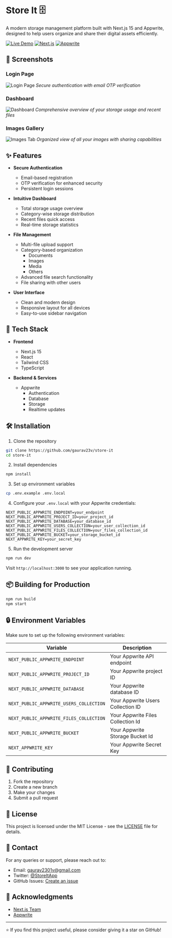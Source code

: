 # Store It 🗄️

A modern storage management platform built with Next.js 15 and Appwrite, designed to help users organize and share their digital assets efficiently.

[![Live Demo](https://img.shields.io/badge/Live-Demo-blue)](https://store-it.gaurav23v.live/)
[![Next.js](https://img.shields.io/badge/Next.js-15-black)](https://nextjs.org/)
[![Appwrite](https://img.shields.io/badge/Appwrite-Latest-orange)](https://appwrite.io/)

## 📸 Screenshots

### Login Page
![Login Page](https://i.ibb.co/j3nXcSx/Login-Default.png)
*Secure authentication with email OTP verification*

### Dashboard
![Dashboard](https://i.ibb.co/f13mtR7/Screenshot-From-2024-11-25-09-32-16.png)
*Comprehensive overview of your storage usage and recent files*

### Images Gallery
![Images Tab](https://i.ibb.co/b2Rbtwt/Screenshot-From-2024-11-25-09-32-40.png)
*Organized view of all your images with sharing capabilities*

## ✨ Features

- **Secure Authentication**
  - Email-based registration
  - OTP verification for enhanced security
  - Persistent login sessions

- **Intuitive Dashboard**
  - Total storage usage overview
  - Category-wise storage distribution
  - Recent files quick access
  - Real-time storage statistics

- **File Management**
  - Multi-file upload support
  - Category-based organization
    - Documents
    - Images
    - Media
    - Others
  - Advanced file search functionality
  - File sharing with other users

- **User Interface**
  - Clean and modern design
  - Responsive layout for all devices
  - Easy-to-use sidebar navigation

## 🚀 Tech Stack

- **Frontend**
  - Next.js 15
  - React
  - Tailwind CSS
  - TypeScript

- **Backend & Services**
  - Appwrite
    - Authentication
    - Database
    - Storage
    - Realtime updates

## 🛠️ Installation

1. Clone the repository
```bash
git clone https://github.com/gaurav23v/store-it
cd store-it
```

2. Install dependencies
```bash
npm install
```

3. Set up environment variables
```bash
cp .env.example .env.local
```

4. Configure your `.env.local` with your Appwrite credentials:
```env
NEXT_PUBLIC_APPWRITE_ENDPOINT=your_endpoint
NEXT_PUBLIC_APPWRITE_PROJECT_ID=your_project_id
NEXT_PUBLIC_APPWRITE_DATABASE=your_database_id
NEXT_PUBLIC_APPWRITE_USERS_COLLECTION=your_user_collection_id
NEXT_PUBLIC_APPWRITE_FILES_COLLECTION=your_files_collection_id
NEXT_PUBLIC_APPWRITE_BUCKET=your_storage_bucket_id
NEXT_APPWRITE_KEY=your_secret_key
```

5. Run the development server
```bash
npm run dev
```

Visit `http://localhost:3000` to see your application running.

## 📦 Building for Production

```bash
npm run build
npm start
```

## 🔒 Environment Variables

Make sure to set up the following environment variables:

| Variable | Description |
|----------|-------------|
| `NEXT_PUBLIC_APPWRITE_ENDPOINT` | Your Appwrite API endpoint |
| `NEXT_PUBLIC_APPWRITE_PROJECT_ID` | Your Appwrite project ID |
| `NEXT_PUBLIC_APPWRITE_DATABASE` | Your Appwrite database ID |
| `NEXT_PUBLIC_APPWRITE_USERS_COLLECTION` | Your Appwrite Users Collection ID |
| `NEXT_PUBLIC_APPWRITE_FILES_COLLECTION` | Your Appwrite Files Collection Id |
| `NEXT_PUBLIC_APPWRITE_BUCKET` | Your Appwrite Storage Bucket Id |
| `NEXT_APPWRITE_KEY` | Your Appwrite Secret Key |

## 🤝 Contributing

1. Fork the repository
2. Create a new branch
3. Make your changes
4. Submit a pull request

## 📄 License

This project is licensed under the MIT License - see the [LICENSE](LICENSE) file for details.

## 👥 Contact

For any queries or support, please reach out to:
- Email: gaurav2301v@gmail.com
- Twitter: [@StoreItApp](https://twitter.com/gaurav23v)
- GitHub Issues: [Create an issue](https://github.com/gaurav23v/store-it/issues)

## 🙏 Acknowledgments

- [Next.js Team](https://nextjs.org/)
- [Appwrite](https://appwrite.io/)

---

⭐ If you find this project useful, please consider giving it a star on GitHub!
